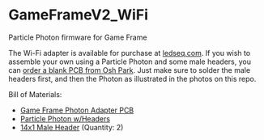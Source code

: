 # GameFrameV2_WiFi
Particle Photon firmware for Game Frame

The Wi-Fi adapter is available for purchase at [ledseq.com](http://www.ledseq.com). If you wish to assemble your own using a Particle Photon and some male headers, you can [order a blank PCB from Osh Park](https://oshpark.com/shared_projects/A1xRM1Wa). Just make sure to solder the male headers first, and then the Photon as illustrated in the photos on this repo.

Bill of Materials:
* [Game Frame Photon Adapter PCB](https://oshpark.com/shared_projects/A1xRM1Wa)
* [Particle Photon w/Headers](https://store.particle.io/)
* [14x1 Male Header](http://www.digikey.com/product-detail/en/PRPC014SAAN-RC/S1011EC-14-ND/2775240) (Quantity: 2)
